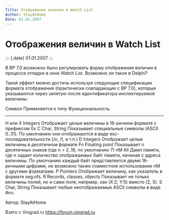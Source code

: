 ```yaml
---
Title: Отображения величин в Watch List
Author: StayAtHome
Date: 01.01.2007
---
```



Отображения величин в Watch List
================================

::: {.date}
01.01.2007
:::

В BP 7.0 возможно было регулировать форму отображения величин в процессе
отладки в окне Watch List. Возможно ли такое в Delphi?

Такой эффект можно достичь используя следующие спецификации формата
отображения (практически совпадающие с BP 7.0), которые указываются
через запятую после идентификатора инспектируемой величины:

  Символ    Применяется к типу          Функциональность
  --------- --------------------------- --------------------------------------------------------------------------------------------------------------------------------------------------------------------------------------------------------------------------------
  H или X   Integers                    Отображает целые величины в 16-ричном формате с префиксом 0x
  C         Char, String                Показывает специальные символы (ASCII 0..31). По умолчанию они отображаются в виде esc-последовательности (/n, /t, и т.п.)
  D         Integers                    Отображает целые величины в десятичном формате
  Fn        Floating point              Показывает n десятичных знаков (где n = 2..18, по умолчанию 7)
  nM        All                         Дамп памяти, где n задает количество отображаемых байт памяти, начиная с адреса величины. По умолчанию каждый байт представляется двумя 16-ричными цифрами, но возможно также совместное использование nM с другими форматами.
  P         Pointers                    Отображает величину, как указатель в формате seg:ofs.
  R         Records, classes, objects   Показывает не только величины полей, но и сами поля, напрмер, как (X:2; Y:5) вместо (2, 5).
  S         Char, String                Показывает любые неотображаемые ASCII символы в виде \#nn.

Автор: StayAtHome

Взято с Vingrad.ru <https://forum.vingrad.ru>
